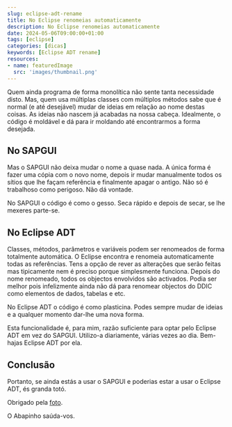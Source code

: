```yaml
---
slug: eclipse-adt-rename
title: No Eclipse renomeias automaticamente
description: No Eclipse renomeias automaticamente
date: 2024-05-06T09:00:00+01:00
tags: [eclipse]
categories: [dicas]
keywords: [Eclipse ADT rename]
resources:
- name: featuredImage
  src: 'images/thumbnail.png'
---
```


Quem ainda programa de forma monolítica não sente tanta necessidade disto. Mas, quem usa múltiplas classes com múltiplos métodos sabe que é normal (e até desejável) mudar de ideias em relação ao nome destas coisas. As ideias não nascem já acabadas na nossa cabeça.  Idealmente, o código é moldável e dá para ir moldando até encontrarmos a forma desejada.

<!--more-->

## No SAPGUI

Mas o SAPGUI não deixa mudar o nome a quase nada. A única forma é fazer uma cópia com o novo nome, depois ir mudar manualmente todos os sítios que lhe façam referência e finalmente apagar o antigo. Não só é trabalhoso como perigoso. Não dá vontade.

No SAPGUI o código é como o gesso. Seca rápido e depois de secar, se lhe mexeres parte-se.

## No Eclipse ADT

Classes, métodos, parâmetros e variáveis podem ser renomeados de forma totalmente automática. O Eclipse encontra e renomeia automaticamente todas as referências. Tens a opção de rever as alterações que serão feitas mas tipicamente nem é preciso porque simplesmente funciona. Depois do nome renomeado, todos os objectos envolvidos são activados. Podia ser melhor pois infelizmente ainda não dá para renomear objectos do DDIC como elementos de dados, tabelas e etc.

No Eclipse ADT o código é como plasticina. Podes sempre mudar de ideias e a qualquer momento dar-lhe uma nova forma.

Esta funcionalidade é, para mim, razão suficiente para optar pelo Eclipse ADT em vez do SAPGUI. Utilizo-a diariamente, várias vezes ao dia. Bem-hajas Eclipse ADT por ela.

## Conclusão

Portanto, se ainda estás a usar o SAPGUI e poderias estar a usar o Eclipse ADT, és granda totó.

Obrigado pela [foto][1].

O Abapinho saúda-vos.

[1]: <https://pngimg.com/image/48754>
